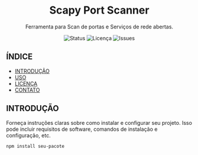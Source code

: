 
<h1 align="center">Scapy Port Scanner</h1>

<p align="center">
 Ferramenta para Scan de portas e Serviços de rede abertas.
</p>

<p align="center">
  <img src="https://img.shields.io/badge/Status-%20Finalizado-yellow" alt="Status">
  <img src="https://img.shields.io/github/license/rm552529/Scapy_Port_Scan/blob/main/LICENSE" alt="Licença">
  <img src="https://img.shields.io/github/issues/seu-usuario/seu-repositorio" alt="Issues">
</p>

## ÍNDICE
- [INTRODUÇÃO](#introdução)
- [USO](#uso)
- [LICENÇA](LICENSE)
- [CONTATO](#contato)


## INTRODUÇÃO

Forneça instruções claras sobre como instalar e configurar seu projeto. Isso pode incluir requisitos de software, comandos de instalação e configuração, etc.

```bash
npm install seu-pacote
